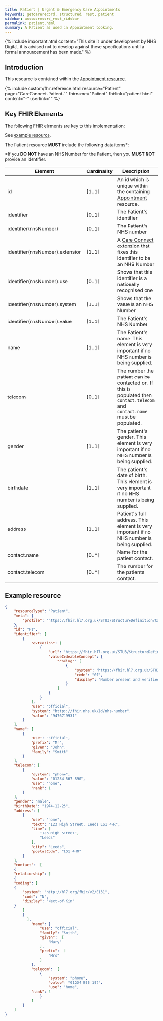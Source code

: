 ```yaml
---
title: Patient | Urgent & Emergency Care Appointments
keywords: getcarerecord, structured, rest, patient
sidebar: accessrecord_rest_sidebar
permalink: patient.html
summary: A Patient as used in Appointment booking.
---
```


{% include important.html content="This site is under development by NHS Digital, it is advised not to develop against these specifications until a formal announcement has been made." %}

## Introduction ##
This resource is contained within the <a href='appointment.html'>Appointment resource</a>.

{% include custom/fhir.reference.html resource="Patient" page="CareConnect-Patient-1" fhirname="Patient" fhirlink="patient.html" content="-" userlink="" %}

## Key FHIR Elements ##

The following FHIR elements are key to this implementation:

See <a href='#example-resource'>example resource</a>.

The Patient resource **MUST** include the following data items*:

*If you **DO NOT** have an NHS Number for the Patient, then you **MUST NOT** provide an identifier.

| Element | Cardinality | Description | Example(s) |
| --- | --- | --- | --- |
| id | [1..1] | An id which is unique within the containing <a href='appointment.html'>Appointment</a> resource. | 123 |
| identifier | [0..1] | The Patient's identifier |  |
| identifier(nhsNumber)| [0..1] | The Patient's NHS number |  |
| identifier(nhsNumber).extension | [1..1] | A <a href='https://fhir.hl7.org.uk/STU3/StructureDefinition/Extension-CareConnect-NHSNumberVerificationStatus-1'>Care Connect extension</a> that fixes this identifier to be an NHS Number | <a href='#example-resource'>see example</a> |
| identifier(nhsNumber).use | [0..1] | Shows that this identifier is a nationally recognised one | Fixed value: `official` |
| identifier(nhsNumber).system | [1..1] | Shows that the value is an NHS Number | Fixed value: `https://fhir.nhs.uk/Id/nhs-number` |
| identifier(nhsNumber).value | [1..1] | The Patient's NHS Number | `11122233333` |
| name | [1..1] | The Patient's name. This element is very important if no NHS number is being supplied. | <a href='#example-resource'>see example</a> |
| telecom | [0..1] | The number the patient can be contacted on. If this is populated then `contact.telecom` and `contact.name` must be populated. | <a href='#example-resource'>see example</a> |
| gender | [1..1] | The patient's gender. This element is very important if no NHS number is being supplied. | `male` \| `female` \| `other` \| `unknown` | |
| birthdate | [1..1] | The patient's date of birth. This element is very important if no NHS number is being supplied. | 1974-12-31 |
| address | [1..1] | Patient's full address. This element is very important if no NHS number is being supplied. | <a href='#example-resource'>see example</a> |
|contact.name|[0..*]|Name for the patient contact.|<a href='#example-resource'>see example</a>|
|contact.telecom|[0..*]|The number for the patients contact.|<a href='#example-resource'>see example</a>|


## Example resource ##
```json
{
    "resourceType": "Patient",
    "meta": {
        "profile": "https://fhir.hl7.org.uk/STU3/StructureDefinition/CareConnect-Patient-1"
    },
    "id": "P1",
    "identifier": [
        {
            "extension": [
                {
                    "url": "https://fhir.hl7.org.uk/STU3/StructureDefinition/Extension-CareConnect-NHSNumberVerificationStatus-1",
                    "valueCodeableConcept": {
                        "coding": [
                            {
                                "system": "https://fhir.hl7.org.uk/STU3/CodeSystem/CareConnect-NHSNumberVerificationStatus-1",
                                "code": "01",
                                "display": "Number present and verified"
                            }
                        ]
                    }
                }
            ],
            "use": "official",
            "system": "https://fhir.nhs.uk/Id/nhs-number",
            "value": "9476719931"
        }
    ],
    "name": [
        {
            "use": "official",
            "prefix": "Mr",
            "given": "John",
            "family": "Smith"
        }
    ],
    "telecom": [
        {
            "system": "phone",
            "value": "01234 567 890",
            "use": "home",
            "rank": 1
        }
    ],
    "gender": "male",
    "birthDate": "1974-12-25",
    "address": [
        {
            "use": "home",
            "text": "123 High Street, Leeds LS1 4HR",
            "line": [
                "123 High Street",
                "Leeds"
            ],
            "city": "Leeds",
            "postalCode": "LS1 4HR"
        }
    ],
	"contact":  [
    {
	"relationship": [
	{
	"coding": [
	{
		"system": "http://hl7.org/fhir/v2/0131",
		"code": "N",
		"display": "Next-of-Kin"
	}
		]
		}
		  ],
            "name": {
                "use": "official",
                "family": "Smith",
                "given":  [
                    "Mary"
                ],
                "prefix":  [
                    "Mrs"
                ]
            },
            "telecom":  [
                {
                    "system": "phone",
                    "value": "01234 588 187",
                    "use": "home",
		    "rank": 2
                }
            ]
        }
    ]
}
```